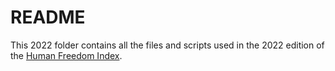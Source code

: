 # README
This 2022 folder contains all the files and scripts used in the 2022 edition of the [Human Freedom Index](www.cato.org/hfi). 


